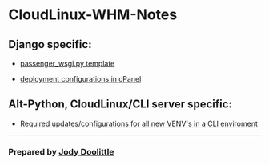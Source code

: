 # CloudLinux-WHM-Notes

## Django specific:

* [passenger_wsgi.py template](https://github.com/doolijb/CloudLinux-WHM-Notes/blob/main/django.deployment_settings.txt)

* [deployment configurations in cPanel](https://github.com/doolijb/CloudLinux-WHM-Notes/blob/main/django.deployment_settings.txt)

## Alt-Python, CloudLinux/CLI server specific:

* [Required updates/configurations for all new VENV's in a CLI enviroment](https://github.com/doolijb/CloudLinux-WHM-Notes/blob/main/django.passenger_wsgi.py.txt)

---
### Prepared by [Jody Doolittle](https://github.com/doolijb)

